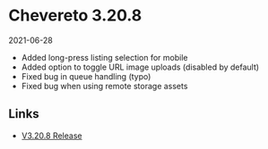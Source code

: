 # Chevereto 3.20.8

2021-06-28

- Added long-press listing selection for mobile
- Added option to toggle URL image uploads (disabled by default)
- Fixed bug in queue handling (typo)
- Fixed bug when using remote storage assets

## Links

- [V3.20.8 Release](https://chevereto.com/community/threads/chevereto-v3-20-8.13546/)
